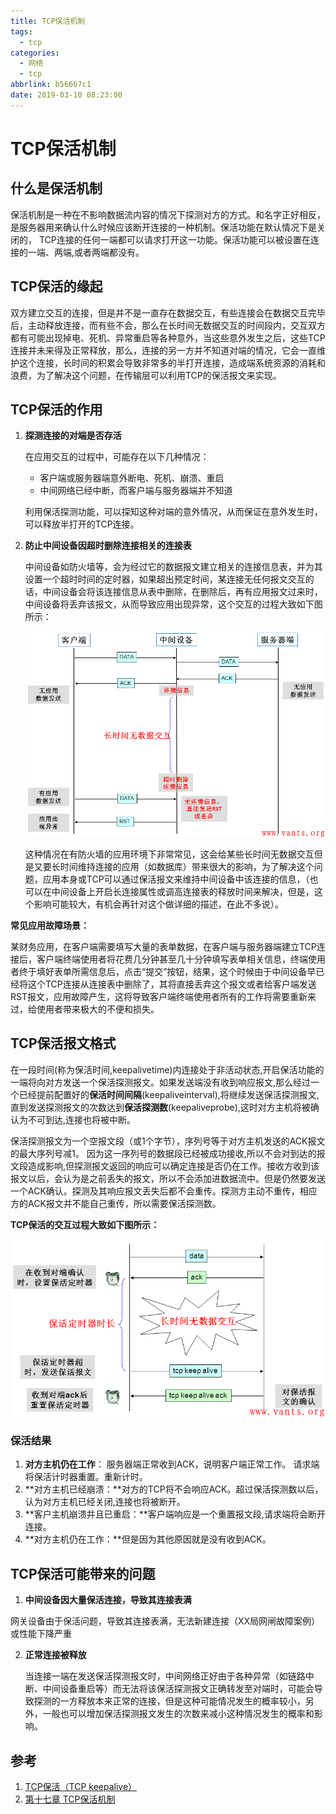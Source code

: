 ```yaml
---
title: TCP保活机制
tags:
  - tcp
categories:
  - 网络
  - tcp
abbrlink: b56667c1
date: 2019-03-10 08:23:00
---
```

# TCP保活机制

## 什么是保活机制

保活机制是一种在不影响数据流内容的情况下探测对方的方式。和名字正好相反，是服务器用来确认什么时候应该断开连接的一种机制。保活功能在默认情况下是关闭的， TCP连接的任何一端都可以请求打开这一功能。保活功能可以被设置在连接的一端、两端,或者两端都没有。
<!-- more -->

## **TCP保活的缘起**

双方建立交互的连接，但是并不是一直存在数据交互，有些连接会在数据交互完毕后，主动释放连接，而有些不会，那么在长时间无数据交互的时间段内，交互双方都有可能出现掉电、死机、异常重启等各种意外，当这些意外发生之后，这些TCP连接并未来得及正常释放，那么，连接的另一方并不知道对端的情况，它会一直维护这个连接，长时间的积累会导致非常多的半打开连接，造成端系统资源的消耗和浪费，为了解决这个问题，在传输层可以利用TCP的保活报文来实现。

## TCP保活的作用

1. **探测连接的对端是否存活**        

   在应用交互的过程中，可能存在以下几种情况：

   * 客户端或服务器端意外断电、死机、崩溃、重启
   * 中间网络已经中断，而客户端与服务器端并不知道

   利用保活探测功能，可以探知这种对端的意外情况，从而保证在意外发生时，可以释放半打开的TCP连接。

2. **防止中间设备因超时删除连接相关的连接表**

   中间设备如防火墙等，会为经过它的数据报文建立相关的连接信息表，并为其设置一个超时时间的定时器，如果超出预定时间，某连接无任何报文交互的话，中间设备会将该连接信息从表中删除，在删除后，再有应用报文过来时，中间设备将丢弃该报文，从而导致应用出现异常，这个交互的过程大致如下图所示：

   ![upload successful](/images/pasted-207.png)

   这种情况在有防火墙的应用环境下非常常见，这会给某些长时间无数据交互但是又要长时间维持连接的应用（如数据库）带来很大的影响，为了解决这个问题，应用本身或TCP可以通过保活报文来维持中间设备中该连接的信息，（也可以在中间设备上开启长连接属性或调高连接表的释放时间来解决，但是，这个影响可能较大，有机会再针对这个做详细的描述，在此不多说）。

**常见应用故障场景：**

​       某财务应用，在客户端需要填写大量的表单数据，在客户端与服务器端建立TCP连接后，客户端终端使用者将花费几分钟甚至几十分钟填写表单相关信息，终端使用者终于填好表单所需信息后，点击“提交”按钮，结果，这个时候由于中间设备早已经将这个TCP连接从连接表中删除了，其将直接丢弃这个报文或者给客户端发送RST报文，应用故障产生，这将导致客户端终端使用者所有的工作将需要重新来过，给使用者带来极大的不便和损失。

## TCP保活报文格式

在一段时间(称为保活时间,keepalivetime)内连接处于非活动状态,开启保活功能的一端将向对方发送一个保活探测报文。如果发送端没有收到响应报文,那么经过一个已经提前配置好的**保活时间间隔**(keepaliveinterval),将继续发送保活探测报文,直到发送探测报文的次数达到**保活探测数**(keepaliveprobe),这时对方主机将被确认为不可到达,连接也将被中断。

保活探测报文为一个空报文段（或1个字节），序列号等于对方主机发送的ACK报文的最大序列号减1。
 因为这一序列号的数据段已经被成功接收,所以不会对到达的报文段造成影响,但探测报文返回的响应可以确定连接是否仍在工作。接收方收到该报文以后，会认为是之前丢失的报文，所以不会添加进数据流中。但是仍然要发送一个ACK确认。探测及其响应报文丢失后都不会重传。探测方主动不重传，相应方的ACK报文并不能自己重传，所以需要保活探测数。

**TCP保活的交互过程大致如下图所示：**

![upload successful](/images/pasted-208.png)

### 保活结果

1. **对方主机仍在工作**： 服务器端正常收到ACK，说明客户端正常工作。 请求端将保活计时器重置。重新计时。
2. **对方主机已经崩溃：**对方的TCP将不会响应ACK。超过保活探测数以后，认为对方主机已经关闭,连接也将被断开。
3. **客户主机崩溃并且已重启：**客户端响应是一个重置报文段,请求端将会断开连接。
4. **对方主机仍在工作：**但是因为其他原因就是没有收到ACK。

## **TCP保活可能带来的问题**

1. **中间设备因大量保活连接，导致其连接表满**

​       网关设备由于保活问题，导致其连接表满，无法新建连接（XX局网闸故障案例）或性能下降严重

2. **正常连接被释放**

    当连接一端在发送保活探测报文时，中间网络正好由于各种异常（如链路中断、中间设备重启等）而无法将该保活探测报文正确转发至对端时，可能会导致探测的一方释放本来正常的连接，但是这种可能情况发生的概率较小，另外，一般也可以增加保活探测报文发生的次数来减小这种情况发生的概率和影响。

## 参考

1. [TCP保活（TCP keepalive）](http://www.vants.org/?post=162)
2. [第十七章 TCP保活机制](https://www.jianshu.com/p/31222c1fbe56)